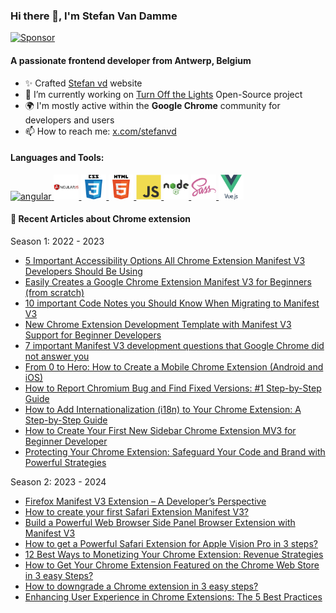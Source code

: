 ### Hi there 👋, I'm Stefan Van Damme

[![Sponsor](https://img.shields.io/static/v1?label=Stefan-vd-Donate-website&message=%E2%9D%A4&logo=PayPal&color=blue&style=for-the-badge)](https://www.stefanvd.net/donate/)

#### A passionate frontend developer from Antwerp, Belgium

- ✨ Crafted [Stefan vd](https://www.stefanvd.net) website
- 🔭 I’m currently working on [Turn Off the Lights](https://github.com/turnoffthelights) Open-Source project
- 🌍 I'm mostly active within the **Google Chrome** community for developers and users
- 📫 How to reach me: [x.com/stefanvd](https://x.com/stefanvd)

#### Languages and Tools:
<p align="left"> <a href="https://angular.io" target="_blank" rel="noreferrer"> <img src="https://angular.io/assets/images/logos/angular/angular.svg" alt="angular" width="40" height="40"/> </a> <a href="https://angular.io" target="_blank" rel="noreferrer"> <img src="https://raw.githubusercontent.com/devicons/devicon/master/icons/angularjs/angularjs-original-wordmark.svg" alt="angularjs" width="40" height="40"/> </a> <a href="https://www.w3schools.com/css/" target="_blank" rel="noreferrer"> <img src="https://raw.githubusercontent.com/devicons/devicon/master/icons/css3/css3-original-wordmark.svg" alt="css3" width="40" height="40"/> </a> <a href="https://www.w3.org/html/" target="_blank" rel="noreferrer"> <img src="https://raw.githubusercontent.com/devicons/devicon/master/icons/html5/html5-original-wordmark.svg" alt="html5" width="40" height="40"/> </a> <a href="https://developer.mozilla.org/en-US/docs/Web/JavaScript" target="_blank" rel="noreferrer"> <img src="https://raw.githubusercontent.com/devicons/devicon/master/icons/javascript/javascript-original.svg" alt="javascript" width="40" height="40"/> </a> <a href="https://nodejs.org" target="_blank" rel="noreferrer"> <img src="https://raw.githubusercontent.com/devicons/devicon/master/icons/nodejs/nodejs-original-wordmark.svg" alt="nodejs" width="40" height="40"/> </a> <a href="https://sass-lang.com" target="_blank" rel="noreferrer"> <img src="https://raw.githubusercontent.com/devicons/devicon/master/icons/sass/sass-original.svg" alt="sass" width="40" height="40"/> </a> <a href="https://vuejs.org/" target="_blank" rel="noreferrer"> <img src="https://raw.githubusercontent.com/devicons/devicon/master/icons/vuejs/vuejs-original-wordmark.svg" alt="vuejs" width="40" height="40"/> </a> </p>


#### 🔰 Recent Articles about Chrome extension
Season 1: 2022 - 2023
- [5 Important Accessibility Options All Chrome Extension Manifest V3 Developers Should Be Using](https://www.stefanvd.net/blog/2022/12/26/5-important-accessibility-options-for-chrome-extension-manifest-v3/)
- [Easily Creates a Google Chrome Extension Manifest V3 for Beginners (from scratch)](https://www.stefanvd.net/blog/2022/11/14/creates-a-google-chrome-extension-manifest-v3-for-beginners-from-scratch/)
- [10 important Code Notes you Should Know When Migrating to Manifest V3](https://www.stefanvd.net/blog/2022/11/07/10-important-code-notes-you-should-know-when-migrating-to-manifest-v3/)
- [New Chrome Extension Development Template with Manifest V3 Support for Beginner Developers](https://www.stefanvd.net/blog/2022/10/05/chrome-extension-development-template-manifest-v3-for-beginner-developer/)
- [7 important Manifest V3 development questions that Google Chrome did not answer you](https://www.stefanvd.net/blog/2023/01/09/7-important-manifest-v3-development-questions/)
- [From 0 to Hero: How to Create a Mobile Chrome Extension (Android and iOS)](https://www.stefanvd.net/blog/2023/02/28/from-0-to-hero-how-to-create-a-mobile-chrome-extension-android-and-ios/)
- [How to Report Chromium Bug and Find Fixed Versions: #1 Step-by-Step Guide](https://www.stefanvd.net/blog/2023/03/23/how-to-report-chromium-bug/)
- [How to Add Internationalization (i18n) to Your Chrome Extension: A Step-by-Step Guide](https://www.stefanvd.net/blog/2023/04/24/how-to-add-internationalization-i18n-chrome-extension/)
- [How to Create Your First New Sidebar Chrome Extension MV3 for Beginner Developer](https://www.stefanvd.net/blog/2023/05/06/how-to-create-a-sidebar-chrome-extension-mv3/)
- [Protecting Your Chrome Extension: Safeguard Your Code and Brand with Powerful Strategies](https://www.stefanvd.net/blog/2023/06/25/safeguard-your-code-and-brand/)
  
Season 2: 2023 - 2024
- [Firefox Manifest V3 Extension – A Developer’s Perspective](https://www.stefanvd.net/blog/2023/11/30/firefox-manifest-v3-extension-a-developer-perspective/)
- [How to create your first Safari Extension Manifest V3?](https://www.stefanvd.net/blog/2023/12/27/how-to-create-your-first-safari-extension-manifest-v3/)
- [Build a Powerful Web Browser Side Panel Browser Extension with Manifest V3](https://www.stefanvd.net/blog/2024/01/30/build-web-browser-side-panel/)
- [How to get a Powerful Safari Extension for Apple Vision Pro in 3 steps?](https://www.stefanvd.net/blog/2024/02/29/how-to-get-a-safari-extension-for-apple-vision-pro/)
- [12 Best Ways to Monetizing Your Chrome Extension: Revenue Strategies](https://www.stefanvd.net/blog/2024/03/31/monetizing-your-chrome-extension/)
- [How to Get Your Chrome Extension Featured on the Chrome Web Store in 3 easy Steps?](https://www.stefanvd.net/blog/2024/04/17/how-to-get-a-chrome-extension-featured/)
- [How to downgrade a Chrome extension in 3 easy steps?](https://www.stefanvd.net/blog/2024/05/21/how-to-downgrade-a-chrome-extension/)
- [Enhancing User Experience in Chrome Extensions: The 5 Best Practices](https://www.stefanvd.net/blog/2024/06/29/enhancing-user-experience-in-chrome-extensions/)
